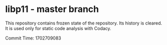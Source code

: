 # libp11 - master branch

This repository contains frozen state of the repository.
Its history is cleared. It is used only for static code
analysis with Codacy.

Commit Time: 1702709083